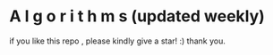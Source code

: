 # A l g o r i t h m s (updated weekly)

if you like this repo , please kindly give a star! :) thank you.
